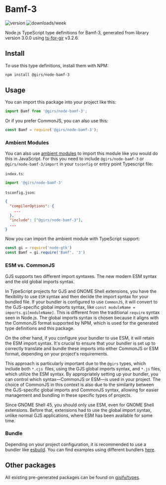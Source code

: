 
# Bamf-3

![version](https://img.shields.io/npm/v/@girs/node-bamf-3)
![downloads/week](https://img.shields.io/npm/dw/@girs/node-bamf-3)


Node.js TypeScript type definitions for Bamf-3, generated from library version 3.0.0 using [ts-for-gir](https://github.com/gjsify/ts-for-gir) v3.2.6.


## Install

To use this type definitions, install them with NPM:
```bash
npm install @girs/node-bamf-3
```

## Usage

You can import this package into your project like this:
```ts
import Bamf from '@girs/node-bamf-3';
```

Or if you prefer CommonJS, you can also use this:
```ts
const Bamf = require('@girs/node-bamf-3');
```

### Ambient Modules

You can also use [ambient modules](https://github.com/gjsify/ts-for-gir/tree/main/packages/cli#ambient-modules) to import this module like you would do this in JavaScript.
For this you need to include `@girs/node-bamf-3` or `@girs/node-bamf-3/import` in your `tsconfig` or entry point Typescript file:

`index.ts`:
```ts
import '@girs/node-bamf-3'
```

`tsconfig.json`:
```json
{
  "compilerOptions": {
    ...
  },
  "include": ["@girs/node-bamf-3"],
  ...
}
```

Now you can import the ambient module with TypeScript support: 

```ts
const gi = require('node-gtk')
const Bamf = gi.require('Bamf', '3')
```



### ESM vs. CommonJS

GJS supports two different import syntaxes. The new modern ESM syntax and the old global imports syntax.

In TypeScript projects for GJS and GNOME Shell extensions, you have the flexibility to use `ESM` syntax and then decide the import syntax for your bundled file. If your bundler is configured to use `CommonJS`, it will convert to the GJS-specific global imports syntax, like `const moduleName = imports.gi[moduleName]`. This is different from the traditional `require` syntax seen in Node.js. The global imports syntax is chosen because it aligns with the CommonJS format supported by NPM, which is used for the generated type definitions and this package.

On the other hand, if you configure your bundler to use ESM, it will retain the ESM import syntax. It's crucial to ensure that your bundler is set up to correctly translate and bundle these imports into either CommonJS or ESM format, depending on your project's requirements.

This approach is particularly important due to the `@girs` types, which include both `*.cjs `files, using the GJS global imports syntax, and `*.js` files, which utilize the ESM syntax. By appropriately setting up your bundler, you can control which syntax—CommonJS or ESM—is used in your project. The choice of CommonJS in this context is also due to the similarity between the GJS-specific global imports and CommonJS syntax, allowing for easier management and bundling in these specific types of projects.

Since GNOME Shell 45, you should only use ESM, even for GNOME Shell extensions. Before that, extensions had to use the global import syntax, unlike normal GJS applications, where ESM has been available for some time.

### Bundle

Depending on your project configuration, it is recommended to use a bundler like [esbuild](https://esbuild.github.io/). You can find examples using different bundlers [here](https://github.com/gjsify/ts-for-gir/tree/main/examples).

## Other packages

All existing pre-generated packages can be found on [gjsify/types](https://github.com/gjsify/types).

